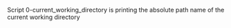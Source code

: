 Script 0-current_working_directory is printing the absolute path name of the current working directory
